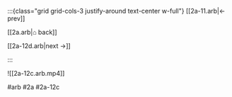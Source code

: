:::{class="grid grid-cols-3 justify-around text-center w-full"}
[[2a-11.arb|← prev]]

[[2a.arb|⌂ back]]

[[2a-12d.arb|next →]]

:::

![[2a-12c.arb.mp4]]

#arb #2a #2a-12c